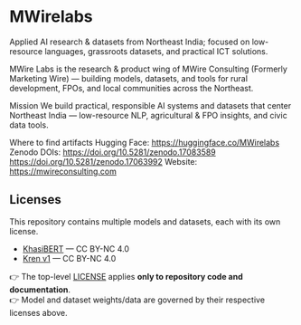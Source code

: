 # MWirelabs
Applied AI research &amp; datasets from Northeast India; focused on low-resource languages, grassroots datasets, and practical ICT solutions.

MWire Labs is the research & product wing of MWire Consulting (Formerly Marketing Wire) — building models, datasets, and tools for rural development, FPOs, and local communities across the Northeast.

Mission
We build practical, responsible AI systems and datasets that center Northeast India — low-resource NLP, agricultural & FPO insights, and civic data tools.

Where to find artifacts
Hugging Face: https://huggingface.co/MWirelabs
Zenodo DOIs:
https://doi.org/10.5281/zenodo.17083589
https://doi.org/10.5281/zenodo.17063992
Website: https://mwireconsulting.com

## Licenses

This repository contains multiple models and datasets, each with its own license.

- [KhasiBERT](LICENSES/khasibert_LICENSE.txt) — CC BY-NC 4.0
- [Kren v1](LICENSES/kren-v1_LICENSE) — CC BY-NC 4.0

👉 The top-level [LICENSE](LICENSE) applies **only to repository code and documentation**.  
👉 Model and dataset weights/data are governed by their respective licenses above.
